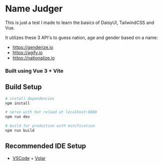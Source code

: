 # Name Judger

This is just a test I made to learn the basics of DaisyUI, TailwindCSS and Vue.

It utilizes these 3 API's to guess nation, age and gender based on a name:

- https://genderize.io
- https://agify.io
- https://nationalize.io

### Built using Vue 3 + Vite


## Build Setup

``` bash
# install dependencies
npm install

# serve with hot reload at localhost:8080
npm run dev

# build for production with minification
npm run build

```

## Recommended IDE Setup

- [VSCode](https://code.visualstudio.com/) + [Volar](https://marketplace.visualstudio.com/items?itemName=johnsoncodehk.volar)
